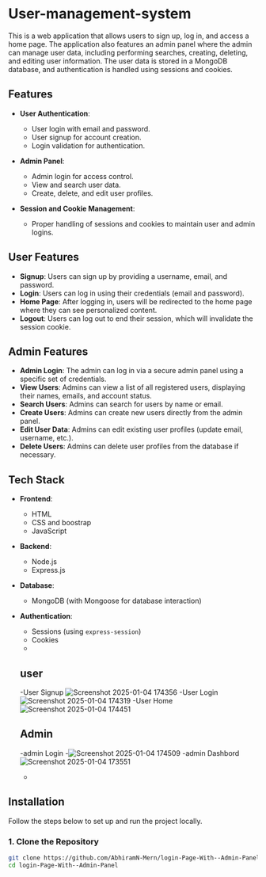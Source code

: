 # User-management-system 

This is a web application that allows users to sign up, log in, and access a home page. The application also features an admin panel where the admin can manage user data, including performing searches, creating, deleting, and editing user information. The user data is stored in a MongoDB database, and authentication is handled using sessions and cookies.

## Features

- **User Authentication**:
  - User login with email and password.
  - User signup for account creation.
  - Login validation for authentication.
  
- **Admin Panel**:
  - Admin login for access control.
  - View and search user data.
  - Create, delete, and edit user profiles.
  
- **Session and Cookie Management**:
  - Proper handling of sessions and cookies to maintain user and admin logins.

## User Features

- **Signup**: Users can sign up by providing a username, email, and password.
- **Login**: Users can log in using their credentials (email and password).
- **Home Page**: After logging in, users will be redirected to the home page where they can see personalized content.
- **Logout**: Users can log out to end their session, which will invalidate the session cookie.
  
## Admin Features

- **Admin Login**: The admin can log in via a secure admin panel using a specific set of credentials.
- **View Users**: Admins can view a list of all registered users, displaying their names, emails, and account status.
- **Search Users**: Admins can search for users by name or email.
- **Create Users**: Admins can create new users directly from the admin panel.
- **Edit User Data**: Admins can edit existing user profiles (update email, username, etc.).
- **Delete Users**: Admins can delete user profiles from the database if necessary.
  
## Tech Stack

- **Frontend**:
  - HTML
  - CSS and boostrap
  - JavaScript 

- **Backend**:
  - Node.js
  - Express.js
  
- **Database**:
  - MongoDB (with Mongoose for database interaction)
  
- **Authentication**:
  - Sessions (using `express-session`)
  - Cookies
  - 

    ## user
    
     -User Signup
    ![Screenshot 2025-01-04 174356](https://github.com/user-attachments/assets/6abbaf1b-948e-4079-90c1-776793eb4a43)
     -User Login
    ![Screenshot 2025-01-04 174319](https://github.com/user-attachments/assets/25b67d28-1c24-4023-bea9-01f4d3a31a9b)
      -User Home
    ![Screenshot 2025-01-04 174451](https://github.com/user-attachments/assets/62674cc7-e17a-4b65-9220-aa72b7ee069f)
    

    ## Admin
     -admin Login
    -![Screenshot 2025-01-04 174509](https://github.com/user-attachments/assets/2e560cbd-a397-4d59-9ee8-ca304933eb41)
      -admin Dashbord
     ![Screenshot 2025-01-04 173551](https://github.com/user-attachments/assets/7ab6ff4e-bf76-4ad2-af29-8888b0314119)
     
  - 
  
## Installation

Follow the steps below to set up and run the project locally.

### 1. Clone the Repository

```bash
git clone https://github.com/AbhiramN-Mern/login-Page-With--Admin-Panel.git
cd login-Page-With--Admin-Panel

